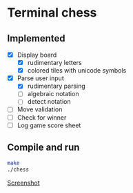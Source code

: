
# Terminal chess
## Implemented
- [x] Display board
  - [x] rudimentary letters
  - [x] colored tiles with unicode symbols
- [x] Parse user input
  - [x] rudimentary parsing
  - [ ] algebraic notation
  - [ ] detect notation
- [ ] Move validation
- [ ] Check for winner
- [ ] Log game score sheet

## Compile and run
```sh
make
./chess
```
[Screenshot](./screenshot.png)
